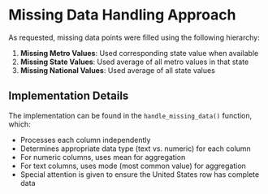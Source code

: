 # Missing Data Handling Approach

As requested, missing data points were filled using the following hierarchy:

1. **Missing Metro Values**: Used corresponding state value when available
2. **Missing State Values**: Used average of all metro values in that state
3. **Missing National Values**: Used average of all state values

## Implementation Details

The implementation can be found in the `handle_missing_data()` function, which:

- Processes each column independently
- Determines appropriate data type (text vs. numeric) for each column
- For numeric columns, uses mean for aggregation
- For text columns, uses mode (most common value) for aggregation
- Special attention is given to ensure the United States row has complete data
